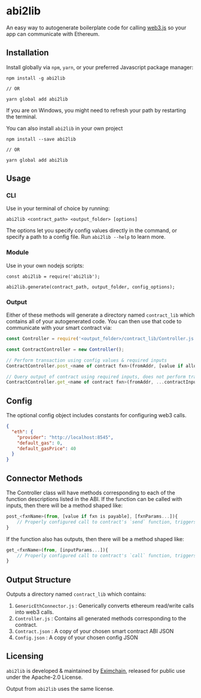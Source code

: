 # abi2lib

An easy way to autogenerate boilerplate code for calling [web3.js](https://github.com/ethereum/web3.js/) so your app can communicate with Ethereum.  

## Installation

Install globally via `npm`, `yarn`, or your preferred Javascript package manager:

```
npm install -g abi2lib

// OR

yarn global add abi2lib
```

If you are on Windows, you might need to refresh your path by restarting the terminal.

You can also install `abi2lib` in your own project

```
npm install --save abi2lib

// OR 

yarn global add abi2lib
```

## Usage

### CLI
Use in your terminal of choice by running:
```
abi2lib <contract_path> <output_folder> [options]
```
The options let you specify config values directly in the command, or specify a path to a config file.  Run `abi2lib --help` to learn more.

### Module
Use in your own nodejs scripts:
```
const abi2lib = require('abi2lib');

abi2lib.generate(contract_path, output_folder, config_options);
```

### Output
Either of these methods will generate a directory named `contract_lib` which contains all of your autogenerated code.  You can then use that code to communicate with your smart contract via:

```javascript
const Controller = require('<output_folder>/contract_lib/Controller.js');

const ContractController = new Controller();

// Perform transaction using config values & required inputs
ContractController.post_<name of contract fxn>(fromAddr, [value if allowed], ...contractInputs);

// Query output of contract using required inputs, does not perform transaction
ContractController.get_<name of contract fxn>(fromAddr, ...contractInputs);
```

## Config

The optional config object includes constants for configuring web3 calls.  

```json
{
  "eth": {                                      
    "provider": "http://localhost:8545",       
    "default_gas": 0,                      
    "default_gasPrice": 40            
  }
}
```


## Connector Methods

The Controller class will have methods corresponding to each of the function descriptions listed in the ABI.  If the function can be called with inputs, then there will be a method shaped like:

```javascript
post_<fxnName>(from, [value if fxn is payable], [fxnParams...]){
	// Properly configured call to contract's `send` function, triggers transaction
}
```

If the function also has outputs, then there will be a method shaped like:

```javascript
get_<fxnName>(from, [inputParams...]){
	// Properly configured call to contract's `call` function, triggers no transaction
}
```

## Output Structure

Outputs a directory named `contract_lib` which contains:

1. `GenericEthConnector.js` : Generically converts ethereum read/write calls into web3 calls.
2. `Controller.js` : Contains all generated methods corresponding to the contract.
3. `Contract.json` : A copy of your chosen smart contract ABI JSON
4. `Config.json` : A copy of your chosen config JSON

## Licensing
`abi2lib` is developed & maintained by [Eximchain](https://eximchain.com/), released for public use under the Apache-2.0 License.  

Output from `abi2lib` uses the same license.